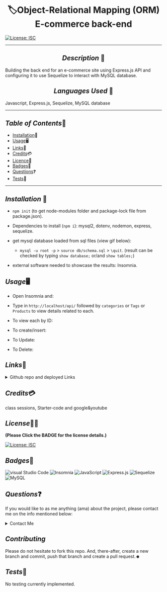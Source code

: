 
# <div align="center"> 🏷️**Object-Relational Mapping (ORM) E-commerce back-end** </div>

[![License: ISC](https://img.shields.io/badge/License-ISC-blue.svg)](https://opensource.org/licenses/ISC)

---

## <div align="center"> *Description* 📝</div>

Building the back end for an e-commerce site using Express.js API and configuring it to use Sequelize to interact with MySQL database.

## <div align="center"> *Languages Used* 💬</div>

 Javascript, Express.js, Sequelize, MySQL database

---

## *Table of Contents*📖

* [Installation](#Installation)💾
* [Usage](#Usage)🖥️
* [Links](#Links)📎
* [Credits](#Credits)💳
* [Licence](#Licence)🪪
* [Badges](#Badges)🦡
* [Questions](#Questions)❓
* [Tests](#Tests)🧪

---

## *Installation* 💾

* `npm init` (to get node-modules folder and package-lock file from package.json).

* Dependencies to install (`npm i`): mysql2, dotenv, nodemon, express, sequelize.

* get mysql database loaded from sql files (view gif below):
  * `mysql -u root -p` > `source db/schema.sql` > `\quit`. (result can be checked by typing `show database;` or/and `show tables;`)

* external software needed to showcase the results: Insomnia.

## *Usage*🖥️

* Open Insomnia and:

* Type in `http://localhost/api/` followed by `categories` or `Tags` or `Products` to view details related to each.

* To view each by ID:
* To create/insert:
* To Update:
* To Delete:

## *Links*📎

<details>

<summary>Github repo and deployed Links</summary>

* <https://github.com/A-N26/ORM-e-commerce-back-end>

* No deployed link for this one.

</details>

## *Credits*💳

class sessions, Starter-code and google&youtube

## *License*🪪🦡

**(Please Click the BADGE for the license details.)**

[![License: ISC](https://img.shields.io/badge/License-ISC-blue.svg)](https://opensource.org/licenses/ISC)

## *Badges*🦡

![visual Studio Code](https://img.shields.io/badge/Visual_Studio_Code-0078D4?style=for-the-badge&logo=visual%20studio%20code&logoColor=white) ![Insomnia](https://img.shields.io/badge/Insomnia-for%20code%20result%20testing-%23A020F0) ![JavaScript](https://img.shields.io/badge/JavaScript-323330?style=for-the-badge&logo=javascript&logoColor=F7DF1E) ![Express.js](https://img.shields.io/badge/express.js-%23404d59.svg?style=for-the-badge&logo=express&logoColor=%2361DAFB) ![Sequelize](https://img.shields.io/badge/Sequelize-52B0E7?style=for-the-badge&logo=Sequelize&logoColor=white) ![MySQL](https://img.shields.io/badge/mysql-%2300f.svg?style=for-the-badge&logo=mysql&logoColor=white)

## *Questions*❓

If you would like to as me anything (ama) about the project, please contact me on the info mentioned below:

<details>

<summary>Contact Me</summary>✉️

* [My GitHub Profile](https://github.com/A-N26)

* e-mail - [📧](A-N26@github.com)

</details>

## *Contributing*

Please do not hesitate to fork this repo. And, there-after, create a new branch and commit, push that branch and create a pull request.☻

## *Tests*🧪

No testing currently implemented.
